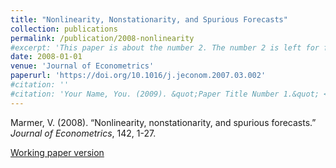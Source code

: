 ```yaml
---
title: "Nonlinearity, Nonstationarity, and Spurious Forecasts"
collection: publications
permalink: /publication/2008-nonlinearity
#excerpt: 'This paper is about the number 2. The number 2 is left for future work.'
date: 2008-01-01
venue: 'Journal of Econometrics'
paperurl: 'https://doi.org/10.1016/j.jeconom.2007.03.002'
#citation: ''
#citation: 'Your Name, You. (2009). &quot;Paper Title Number 1.&quot; <i>Journal 1</i>. 1(1).'
---
```

Marmer, V. (2008). &ldquo;Nonlinearity, nonstationarity, and spurious forecasts.&rdquo; <i>Journal of  Econometrics</i>, 142, 1-27.

[Working paper version](https://papers.ssrn.com/sol3/papers.cfm?abstract_id=3824487)
